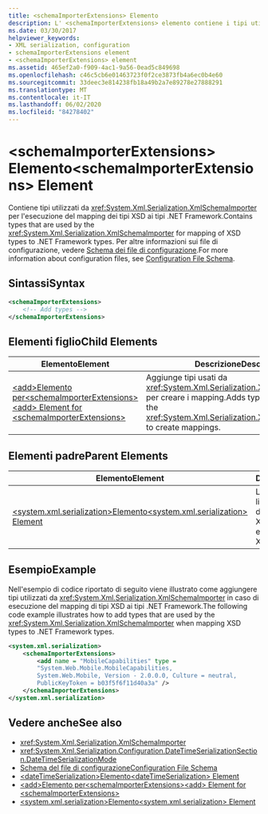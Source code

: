 ```yaml
---
title: <schemaImporterExtensions> Elemento
description: L' <schemaImporterExtensions> elemento contiene i tipi utilizzati da XmlSchemaImporter per il mapping dei tipi XSD ai tipi .NET Framework.
ms.date: 03/30/2017
helpviewer_keywords:
- XML serialization, configuration
- schemaImporterExtensions element
- <schemaImporterExtensions> element
ms.assetid: 465ef2a0-f909-4ac1-9a56-0ead5c849698
ms.openlocfilehash: c46c5cb6e01463723f0f2ce3873fb4a6ec0b4e60
ms.sourcegitcommit: 33deec3e814238fb18a49b2a7e89278e27888291
ms.translationtype: MT
ms.contentlocale: it-IT
ms.lasthandoff: 06/02/2020
ms.locfileid: "84278402"
---
```

# <a name="schemaimporterextensions-element"></a><span data-ttu-id="ff100-103">\<schemaImporterExtensions> Elemento</span><span class="sxs-lookup"><span data-stu-id="ff100-103">\<schemaImporterExtensions> Element</span></span>
<span data-ttu-id="ff100-104">Contiene tipi utilizzati da <xref:System.Xml.Serialization.XmlSchemaImporter> per l'esecuzione del mapping dei tipi XSD ai tipi .NET Framework.</span><span class="sxs-lookup"><span data-stu-id="ff100-104">Contains types that are used by the <xref:System.Xml.Serialization.XmlSchemaImporter> for mapping of XSD types to .NET Framework types.</span></span> <span data-ttu-id="ff100-105">Per altre informazioni sui file di configurazione, vedere [Schema dei file di configurazione](../../framework/configure-apps/file-schema/index.md).</span><span class="sxs-lookup"><span data-stu-id="ff100-105">For more information about configuration files, see [Configuration File Schema](../../framework/configure-apps/file-schema/index.md).</span></span>  
  
## <a name="syntax"></a><span data-ttu-id="ff100-106">Sintassi</span><span class="sxs-lookup"><span data-stu-id="ff100-106">Syntax</span></span>  
  
```xml  
<schemaImporterExtensions>  
    <!-- Add types -->  
</schemaImporterExtensions>  
```  
  
## <a name="child-elements"></a><span data-ttu-id="ff100-107">Elementi figlio</span><span class="sxs-lookup"><span data-stu-id="ff100-107">Child Elements</span></span>  
  
|<span data-ttu-id="ff100-108">Elemento</span><span class="sxs-lookup"><span data-stu-id="ff100-108">Element</span></span>|<span data-ttu-id="ff100-109">Descrizione</span><span class="sxs-lookup"><span data-stu-id="ff100-109">Description</span></span>|  
|-------------|-----------------|  
|[<span data-ttu-id="ff100-110">\<add>Elemento per\<schemaImporterExtensions></span><span class="sxs-lookup"><span data-stu-id="ff100-110">\<add> Element for \<schemaImporterExtensions></span></span>](add-element-for-schemaimporterextensions.md)|<span data-ttu-id="ff100-111">Aggiunge tipi usati da <xref:System.Xml.Serialization.XmlSchemaImporter> per creare i mapping.</span><span class="sxs-lookup"><span data-stu-id="ff100-111">Adds types that are used by the <xref:System.Xml.Serialization.XmlSchemaImporter> to create mappings.</span></span>|  
  
## <a name="parent-elements"></a><span data-ttu-id="ff100-112">Elementi padre</span><span class="sxs-lookup"><span data-stu-id="ff100-112">Parent Elements</span></span>  
  
|<span data-ttu-id="ff100-113">Elemento</span><span class="sxs-lookup"><span data-stu-id="ff100-113">Element</span></span>|<span data-ttu-id="ff100-114">Descrizione</span><span class="sxs-lookup"><span data-stu-id="ff100-114">Description</span></span>|  
|-------------|-----------------|  
|[<span data-ttu-id="ff100-115">\<system.xml.serialization>Elemento</span><span class="sxs-lookup"><span data-stu-id="ff100-115">\<system.xml.serialization> Element</span></span>](system-xml-serialization-element.md)|<span data-ttu-id="ff100-116">L'elemento di primo livello per il controllo della serializzazione XML.</span><span class="sxs-lookup"><span data-stu-id="ff100-116">The top-level element for controlling XML serialization.</span></span>|  
  
## <a name="example"></a><span data-ttu-id="ff100-117">Esempio</span><span class="sxs-lookup"><span data-stu-id="ff100-117">Example</span></span>  
 <span data-ttu-id="ff100-118">Nell'esempio di codice riportato di seguito viene illustrato come aggiungere tipi utilizzati da <xref:System.Xml.Serialization.XmlSchemaImporter> in caso di esecuzione del mapping di tipi XSD ai tipi .NET Framework.</span><span class="sxs-lookup"><span data-stu-id="ff100-118">The following code example illustrates how to add types that are used by the <xref:System.Xml.Serialization.XmlSchemaImporter> when mapping XSD types to .NET Framework types.</span></span>  
  
```xml  
<system.xml.serialization>  
    <schemaImporterExtensions>  
        <add name = "MobileCapabilities" type =
        "System.Web.Mobile.MobileCapabilities,
        System.Web.Mobile, Version - 2.0.0.0, Culture = neutral,
        PublicKeyToken = b03f5f6f11d40a3a" />  
    </schemaImporterExtensions>  
</system.xml.serialization>  
```  
  
## <a name="see-also"></a><span data-ttu-id="ff100-119">Vedere anche</span><span class="sxs-lookup"><span data-stu-id="ff100-119">See also</span></span>

- <xref:System.Xml.Serialization.XmlSchemaImporter>
- <xref:System.Xml.Serialization.Configuration.DateTimeSerializationSection.DateTimeSerializationMode>
- [<span data-ttu-id="ff100-120">Schema del file di configurazione</span><span class="sxs-lookup"><span data-stu-id="ff100-120">Configuration File Schema</span></span>](../../framework/configure-apps/file-schema/index.md)
- [<span data-ttu-id="ff100-121">\<dateTimeSerialization>Elemento</span><span class="sxs-lookup"><span data-stu-id="ff100-121">\<dateTimeSerialization> Element</span></span>](datetimeserialization-element.md)
- [<span data-ttu-id="ff100-122">\<add>Elemento per\<schemaImporterExtensions></span><span class="sxs-lookup"><span data-stu-id="ff100-122">\<add> Element for \<schemaImporterExtensions></span></span>](add-element-for-schemaimporterextensions.md)
- [<span data-ttu-id="ff100-123">\<system.xml.serialization>Elemento</span><span class="sxs-lookup"><span data-stu-id="ff100-123">\<system.xml.serialization> Element</span></span>](system-xml-serialization-element.md)
